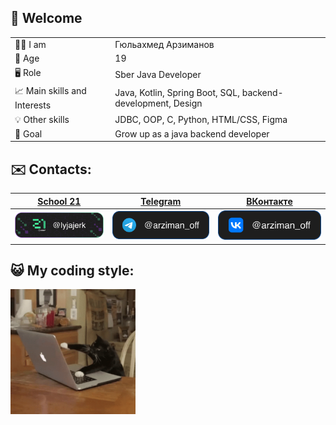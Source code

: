 ## 👋 Welcome

| | |
|--------|--------|
| 👨‍💻 I am | Гюльахмед Арзиманов |
| 📌 Age  | 19 |
| 🖥️ Role  | Sber Java Developer |
| 📈 Main skills and Interests | Java, Kotlin, Spring Boot, SQL, backend-development, Design |
| 💡 Other skills| JDBC, OOP, C, Python, HTML/CSS, Figma |
| 🚀 Goal  | Grow up as a java backend developer |

## ✉️ Contacts:
  
| [School 21](https://21-school.ru) | [Telegram](https://t.me/arziman_off) | [ВКонтакте](https://vk.com/arziman_off) |
|--------|--------|--------|
| <a href="https://21-school.ru/">![School 21](https://github.com/ArzimanOff/ArzimanOff/blob/main/s21_me.svg)</a> | <a href="https://t.me/arziman_off">![Telegram](https://github.com/ArzimanOff/ArzimanOff/blob/main/tg_me.svg)</a> | <a href="https://vk.com/arziman_off">![ВКонтакте](https://github.com/ArzimanOff/ArzimanOff/blob/main/vk_me.svg)</a> |

## 😺 My coding style:
<img src="https://github.com/ArzimanOff/ArzimanOff/blob/main/cat-computer.gif" alt="drawing" width="200"/>
